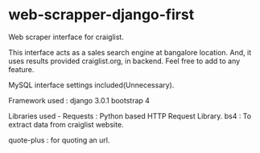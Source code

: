 # web-scrapper-django-first
Web scraper interface for craiglist. 

This interface acts as a sales search engine at bangalore location. And, it uses results provided craiglist.org, in backend. 
Feel free to add to any feature. 

MySQL interface settings included(Unnecessary).

Framework used : 
django 3.0.1
bootstrap 4

Libraries used -
  Requests : Python based HTTP Request Library.
  bs4 : To extract data from craiglist website.
  
quote-plus : for quoting an url.





  
  
